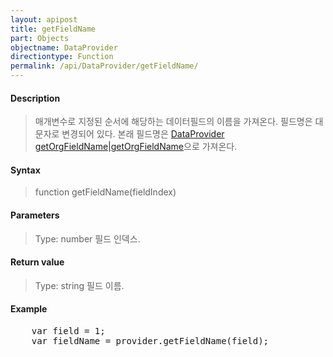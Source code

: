 ```yaml
---
layout: apipost
title: getFieldName
part: Objects
objectname: DataProvider
directiontype: Function
permalink: /api/DataProvider/getFieldName/
---
```



#### Description

> 매개변수로 지정된 순서에 해당하는 데이터필드의 이름을 가져온다. 필드명은 대문자로 변경되어 있다. 본래 필드명은 [DataProvider getOrgFieldName|getOrgFieldName](/api/DataProvider/)으로 가져온다.

#### Syntax

> function getFieldName(fieldIndex)

#### Parameters

> Type: number
> 필드 인덱스.

#### Return value

> Type: string
> 필드 이름.

#### Example

<pre class="prettyprint">
    var field = 1;
    var fieldName = provider.getFieldName(field);
</pre>

